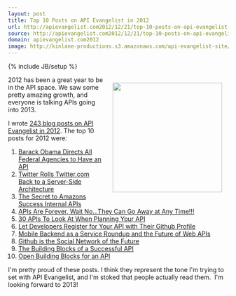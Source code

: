 ```yaml
---
layout: post
title: Top 10 Posts on API Evangelist in 2012
url: http://apievangelist.com2012/12/21/top-10-posts-on-api-evangelist-in-2012/
source: http://apievangelist.com2012/12/21/top-10-posts-on-api-evangelist-in-2012/
domain: apievangelist.com2012
image: http://kinlane-productions.s3.amazonaws.com/api-evangelist-site/blog/Tag-Cloud-API-2012.png
---
```

{% include JB/setup %}
<p><img style="padding: 15px;" src="https://s3.amazonaws.com/kinlane-productions/api-evangelist/Tag-Cloud-API-2012.png" alt="" width="250" align="right" /></p>
<p>2012 has been a great year to be in the API space. We saw some pretty amazing growth, and everyone is talking APIs going into 2013.</p>
<p>I wrote <a href="http://apievangelist.com/blog/2012.php">243 blog posts on API Evangelist in 2012</a>.  The top 10 posts for 2012 were:</p>
<ol class="mainlist">
<li><a href="http://apievangelist.com/2012/06/01/barak-obama-directs-all-federal-agencies-to-have-an-api/">Barack Obama Directs All Federal Agencies to Have an API</a></li>
<li><a href="http://apievangelist.com/2012/05/29/twitter-rolls-twitter.com-back-to-a-server-side-architecture/">Twitter Rolls Twitter.com Back to a Server-Side Architecture</a></li>
<li><a href="http://blog.apievangelist.com/2012/01/12/the-secret-to-amazons-success-internal-apis/">The Secret to Amazons Success Internal APIs</a></li>
<li><a href="http://apievangelist.com/2012/04/20/apis-are-forever,-wait-no...they-can-go-away-at-any-time/index.php">APIs Are Forever, Wait No...They Can Go Away at Any Time!!!</a></li>
<li><a href="http://apievangelist.com/2012/08/08/30-successful-apis-to-look-at-when-planning-your-api/">30 APIs To Look At When Planning Your API</a></li>
<li><a href="http://apievangelist.com/2012/07/18/let-developers-register-for-your-api-with-their-github-profile/">Let Developers Register for Your API with Their Github Profile</a></li>
<li><a href="http://apievangelist.com/2012/08/22/mobile-backend-as-a-service-roundup-and-the-future-of-web-apis/">Mobile Backend as a Service Roundup and the Future of Web APIs</a></li>
<li><a href="http://apievangelist.com/2012/10/06/github-is-the-social-network-of-the-future/">Github is the Social Network of the Future</a></li>
<li><a href="http://apievangelist.com/2012/08/12/the-building-blocks-of-a-successful-api/">The Building Blocks of a Successful API</a></li>
<li><a href="http://apievangelist.com/2011/04/04/open-building-blocks-for-an-api/">Open Building Blocks for an API</a></li>
</ol>
<p>I'm pretty proud of these posts.  I think they represent the tone I'm trying to set with API Evangelist, and I'm stoked that people actually read them. &nbsp;I'm looking forward to 2013!</p>
